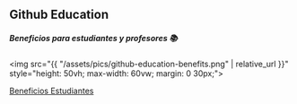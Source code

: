 ## Github Education

##### Beneficios para estudiantes y profesores 📚

<img src="{{ "/assets/pics/github-education-benefits.png" | relative_url }}" style="height: 50vh; max-width: 60vw; margin: 0 30px;">

[Beneficios Estudiantes](https://education.github.com/pack)


